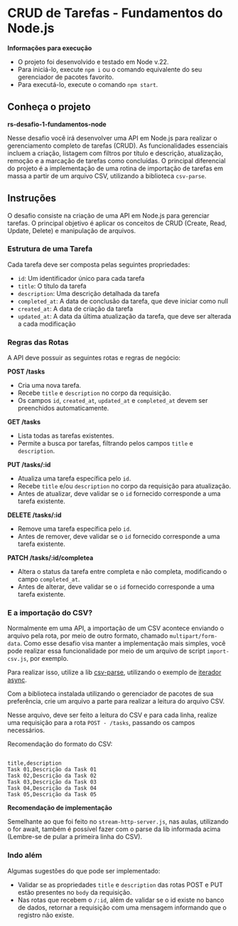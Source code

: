 # CRUD de Tarefas - Fundamentos do Node.js

**Informações para execução**

- O projeto foi desenvolvido e testado em Node v.22.
- Para iniciá-lo, execute `npm i` ou o comando equivalente do seu gerenciador de pacotes favorito.
- Para executá-lo, execute o comando `npm start`.

## Conheça o projeto

**rs-desafio-1-fundamentos-node**

Nesse desafio você irá desenvolver uma API em Node.js para realizar o gerenciamento completo de tarefas (CRUD). As funcionalidades essenciais incluem a criação, listagem com filtros por título e descrição, atualização, remoção e a marcação de tarefas como concluídas. O principal diferencial do projeto é a implementação de uma rotina de importação de tarefas em massa a partir de um arquivo CSV, utilizando a biblioteca ⁠`csv-parse`.

## Instruções

O desafio consiste na criação de uma API em Node.js para gerenciar tarefas. O principal objetivo é aplicar os conceitos de CRUD (Create, Read, Update, Delete) e manipulação de arquivos.

### Estrutura de uma Tarefa

Cada tarefa deve ser composta pelas seguintes propriedades:

- `id`: Um identificador único para cada tarefa
- `title`: O título da tarefa
- `description`: Uma descrição detalhada da tarefa
- `completed_at`: A data de conclusão da tarefa, que deve iniciar como null
- `created_at`: A data de criação da tarefa
- `updated_at`: A data da última atualização da tarefa, que deve ser alterada a cada modificação

### Regras das Rotas

A API deve possuir as seguintes rotas e regras de negócio:

**POST /tasks**
- Cria uma nova tarefa.
- Recebe `title` e `description` no corpo da requisição.
- Os campos `id`, `created_at`, `updated_at` e `completed_at` devem ser preenchidos automaticamente.

**GET /tasks**
- Lista todas as tarefas existentes.
- Permite a busca por tarefas, filtrando pelos campos `title` e `description`.

**PUT /tasks/:id**
- Atualiza uma tarefa específica pelo `id`.
- Recebe `title` e/ou `description` no corpo da requisição para atualização.
- Antes de atualizar, deve validar se o `id` fornecido corresponde a uma tarefa existente.

**DELETE /tasks/:id**
- Remove uma tarefa específica pelo `id`.
- Antes de remover, deve validar se o `id` fornecido corresponde a uma tarefa existente.

**PATCH /tasks/:id/completea**
- Altera o status da tarefa entre completa e não completa, modificando o campo `completed_at`.
- Antes de alterar, deve validar se o `id` fornecido corresponde a uma tarefa existente.

### E a importação do CSV?

Normalmente em uma API, a importação de um CSV acontece enviando o arquivo pela rota, por meio de outro formato, chamado `multipart/form-data`. Como esse desafio visa manter a implementação mais simples, você pode realizar essa funcionalidade por meio de um arquivo de script `import-csv.js`, por exemplo.

Para realizar isso, utilize a lib [csv-parse](https://csv.js.org/), utilizando o exemplo de [iterador async](https://csv.js.org/parse/api/async_iterator/).

Com a biblioteca instalada utilizando o gerenciador de pacotes de sua preferência, crie um arquivo a parte para realizar a leitura do arquivo CSV.

Nesse arquivo, deve ser feito a leitura do CSV e para cada linha, realize uma requisição para a rota `POST - /tasks`, passando os campos necessários.

Recomendação do formato do CSV:

```csv

title,description
Task 01,Descrição da Task 01
Task 02,Descrição da Task 02
Task 03,Descrição da Task 03
Task 04,Descrição da Task 04
Task 05,Descrição da Task 05

```

**Recomendação de implementação**

Semelhante ao que foi feito no `stream-http-server.js`, nas aulas, utilizando o for await, também é possível fazer com o parse da lib informada acima (Lembre-se de pular a primeira linha do CSV).

### Indo além

Algumas sugestões do que pode ser implementado:

- Validar se as propriedades `title` e `description` das rotas POST e PUT estão presentes no `body` da requisição.
- Nas rotas que recebem o `/:id`, além de validar se o id existe no banco de dados, retornar a requisição com uma mensagem informando que o registro não existe.
